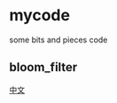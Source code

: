 # mycode
some bits and pieces code 

## bloom_filter 
[中文](https://zhongsx.github.io/2016/09/11/bloom-filter)

